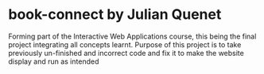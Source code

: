 # book-connect by Julian Quenet
Forming part of the Interactive Web Applications course, this being the final project integrating all concepts learnt.
Purpose of this project is to take previously un-finished and incorrect code and fix it to make the website display and run as intended
